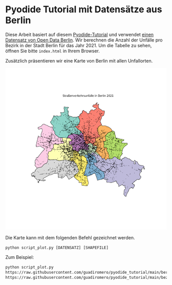 # Pyodide Tutorial mit Datensätze aus Berlin

Diese Arbeit basiert auf diesem 
[Pyodide-Tutorial](https://testdriven.io/blog/build-spa-with-python-part-1/#pandas-data-manipulation) 
und verwendet [einen Datensatz von Open Data Berlin](https://daten.berlin.de/datensaetze/stra%C3%9Fenverkehrsunf%C3%A4lle-nach-unfallort-berlin-2021).
Wir berechnen die Anzahl der Unfälle pro Bezirk in der Stadt Berlin für das Jahr 2021.
Um die Tabelle zu sehen, öffnen Sie bitte `index.html` in Ihrem Browser.

Zusätzlich präsentieren wir eine Karte von Berlin mit allen Unfallorten.

![](https://github.com/guadiromero/pyodide_tutorial/blob/main/plot.png)

Die Karte kann mit dem folgenden Befehl gezeichnet werden.

```
python script_plot.py [DATENSATZ] [SHAPEFILE]
```

Zum Beispiel:

```
python script_plot.py https://raw.githubusercontent.com/guadiromero/pyodide_tutorial/main/berlin_unfaelle_2021.csv https://raw.githubusercontent.com/guadiromero/pyodide_tutorial/main/bezirksgrenzen.shp.zip
```
